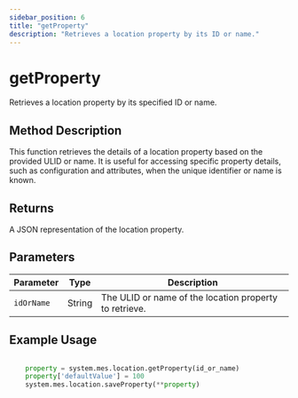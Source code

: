 ```yaml
---
sidebar_position: 6
title: "getProperty"
description: "Retrieves a location property by its ID or name."
---
```


# getProperty

Retrieves a location property by its specified ID or name.

## Method Description

This function retrieves the details of a location property based on the provided ULID or name. It is useful for
accessing specific property details, such as configuration and attributes, when the unique identifier or name is known.

## Returns

A JSON representation of the location property.

## Parameters

| Parameter  | Type   | Description                                            |
|------------|--------|--------------------------------------------------------|
| `idOrName` | String | The ULID or name of the location property to retrieve. |

## Example Usage

```python

    property = system.mes.location.getProperty(id_or_name)
    property['defaultValue'] = 100
    system.mes.location.saveProperty(**property)
